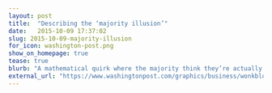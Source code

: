 ```yaml
---
layout: post
title:  "Describing the ‘majority illusion’"
date:   2015-10-09 17:37:02
slug: 2015-10-09-majority-illusion
for_icon: washington-post.png
show_on_homepage: true
tease: true
blurb: "A mathematical quirk where the majority think they’re actually the minority."
external_url: "https://www.washingtonpost.com/graphics/business/wonkblog/majority-illusion/"
---
```


